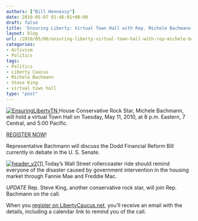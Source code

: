 ```yaml
---
authors: ["Bill Hennessy"]
date: 2010-05-07 01:46:01+00:00
draft: false
title: 'Ensuring Liberty: Virtual Town Hall with Rep. Michele Bachmann'
layout: blog
url: /2010/05/06/ensuring-liberty-virtual-town-hall-with-rep-michele-bachmann/
categories:
- Activism
- Politics
tags:
- Politics
- Liberty Caucus
- Michele Bachmann
- Steve King
- virtual town hall
type: "post"
---
```


[![EnsuringLibertyTN](https://hennessysview.com/wp-content/uploads/2010/05/EnsuringLibertyTN.jpg)
](https://libertycaucus.net) House Conservative Rock Star, Michele Bachmann, will hold a virtual Town Hall on Tuesday, May 11, 2010, at 8 p.m. Eastern, 7 Central, and 5:00 Pacific.

 

[REGISTER NOW](https://events.constantcontact.com/register/eventReg?oeidk=a07e2vnt2jgfd8c9ed7&oseq=)!

 

Representative Bachmann will discuss the Dodd Financial Reform Bill currently in debate in the U. S. Senate.

 

[![header_v2[1]](https://hennessysview.com/wp-content/uploads/2010/05/header_v21_thumb.jpg)
](https://hennessysview.com/wp-content/uploads/2010/05/header_v21.jpg) Today’s Wall Street rollercoaster ride should remind everyone of the disaster caused by government intervention in the housing market through Fannie Mae and Freddie Mac. 

 

*UPDATE* Rep. Steve King, another conservative rock star, will join Rep. Bachmann on the call. 

 

When you [register on LibertyCaucus.net](https://events.constantcontact.com/register/eventReg?oeidk=a07e2vnt2jgfd8c9ed7&oseq=), you’ll receive an email with the details, including a calendar link to remind you of the call.
